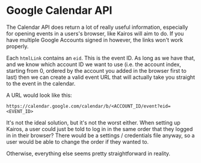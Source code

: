 # Google Calendar API

The Calendar API does return a lot of really useful information, especially for opening events in a
users's browser, like Kairos will aim to do. If you have multiple Google Accounts signed in however,
the links won't work properly.

Each `htmlLink` contains an `eid`. This is the event ID. As long as we have that, and we know which
account ID we want to use (i.e. the account index, starting from 0, ordered by the account you 
added in the browser first to last) then we can create a valid event URL that will actually take
you straight to the event in the calendar.

A URL would look like this:

```
https://calendar.google.com/calendar/b/<ACCOUNT_ID/event?eid=<EVENT_ID>
```

It's not the ideal solution, but it's not the worst either. When setting up Kairos, a user could 
just be told to log in in the same order that they logged in in their browser? There would be a 
settings / credentials file anyway, so a user would be able to change the order if they wanted to.

Otherwise, everything else seems pretty straightforward in reality.
